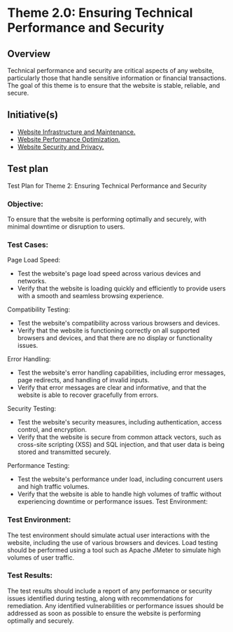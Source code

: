 # Theme 2.0: Ensuring Technical Performance and Security
## Overview
Technical performance and security are critical aspects of any website, particularly those that handle sensitive information or financial transactions. The goal of this theme is to ensure that the website is stable, reliable, and secure.  

## Initiative(s)

* [Website Infrastructure and Maintenance.](initiatives/initiative_gdpr.md)
* [Website Performance Optimization.](initiatives/initiative_copyright.md)
* [Website Security and Privacy.](initiatives/initiative_googleanalytics.md)


## Test plan
Test Plan for Theme 2: Ensuring Technical Performance and Security

### Objective: 
To ensure that the website is performing optimally and securely, with minimal downtime or disruption to users.

### Test Cases:

Page Load Speed:
* Test the website's page load speed across various devices and networks.
* Verify that the website is loading quickly and efficiently to provide users with a smooth and seamless browsing experience.

Compatibility Testing:

* Test the website's compatibility across various browsers and devices.
* Verify that the website is functioning correctly on all supported browsers and devices, and that there are no display or functionality issues.

Error Handling:

* Test the website's error handling capabilities, including error messages, page redirects, and handling of invalid inputs.
* Verify that error messages are clear and informative, and that the website is able to recover gracefully from errors.

Security Testing:

* Test the website's security measures, including authentication, access control, and encryption.
* Verify that the website is secure from common attack vectors, such as cross-site scripting (XSS) and SQL injection, and that user data is being stored and transmitted securely.

Performance Testing:

* Test the website's performance under load, including concurrent users and high traffic volumes.
* Verify that the website is able to handle high volumes of traffic without experiencing downtime or performance issues.
Test Environment:

### Test Environment: 
The test environment should simulate actual user interactions with the website, including the use of various browsers and devices. Load testing should be performed using a tool such as Apache JMeter to simulate high volumes of user traffic.

### Test Results:

The test results should include a report of any performance or security issues identified during testing, along with recommendations for remediation. Any identified vulnerabilities or performance issues should be addressed as soon as possible to ensure the website is performing optimally and securely.

